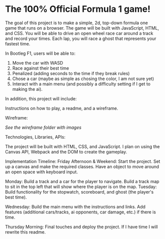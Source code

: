# The 100% Official Formula 1 game!
The goal of this project is to make a simple, 2d, top-down formula one game that runs on a browser. The game will be built with JavaScript, HTML, and CSS. You will be able to drive an open wheel race car around a track and record your times. Each lap, you will race a ghost that represents your fastest time.

In Bootleg F1, users will be able to:

1) Move the car with WASD
2) Race against their best time
3) Penalized (adding seconds to the time if they break rules)
4) Chose a car (maybe as simple as chosing the color, I am not sure yet)
5) Interact with a main menu (and possibly a difficulty setting if I get to making the ai).


In addition, this project will include:

Instructions on how to play, a readme, and a wireframe.

Wireframe:

*See the wireframe folder with images*

Technologies, Libraries, APIs:

The project will be built with HTML, CSS, and JavaScript. I plan on using the Canvas API, Webpack and the DOM to create the gameplay.

Implementation Timeline:
Friday Afternoon & Weekend:
Start the project. Set up a canvas and make the required classes. Have an object to move around an open space with keyboard input.

Monday:
Build a track and a car for the player to navigate.
Build a track map to sit in the top left that will show where the player is on the map.
Tuesday:
Build functionality for the stopwatch, scoreboard, and ghost (the player's best time).

Wednesday:
Build the main menu with the instructions and links.
Add features (additional cars/tracks, ai opponents, car damage, etc.) if there is time.

Thursday Morning:
Final touches and deploy the project. If I have time I will rewrite this readme.


